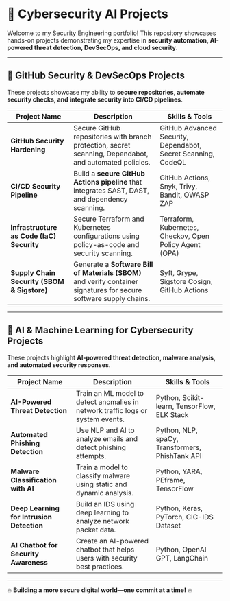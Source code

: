 # 🔐 Cybersecurity AI Projects  

Welcome to my Security Engineering portfolio! This repository showcases hands-on projects demonstrating my expertise in **security automation, AI-powered threat detection, DevSecOps, and cloud security**.  

---

## 📌 GitHub Security & DevSecOps Projects  
These projects showcase my ability to **secure repositories, automate security checks, and integrate security into CI/CD pipelines**.  

| **Project Name** | **Description** | **Skills & Tools** |
|-----------------|----------------|------------------|
| **GitHub Security Hardening** | Secure GitHub repositories with branch protection, secret scanning, Dependabot, and automated policies. | GitHub Advanced Security, Dependabot, Secret Scanning, CodeQL |
| **CI/CD Security Pipeline** | Build a **secure GitHub Actions pipeline** that integrates SAST, DAST, and dependency scanning. | GitHub Actions, Snyk, Trivy, Bandit, OWASP ZAP |
| **Infrastructure as Code (IaC) Security** | Secure Terraform and Kubernetes configurations using policy-as-code and security scanning. | Terraform, Kubernetes, Checkov, Open Policy Agent (OPA) |
| **Supply Chain Security (SBOM & Sigstore)** | Generate a **Software Bill of Materials (SBOM)** and verify container signatures for secure software supply chains. | Syft, Grype, Sigstore Cosign, GitHub Actions |

---

## 🤖 AI & Machine Learning for Cybersecurity Projects  
These projects highlight **AI-powered threat detection, malware analysis, and automated security responses**.  

| **Project Name** | **Description** | **Skills & Tools** |
|-----------------|----------------|------------------|
| **AI-Powered Threat Detection** | Train an ML model to detect anomalies in network traffic logs or system events. | Python, Scikit-learn, TensorFlow, ELK Stack |
| **Automated Phishing Detection** | Use NLP and AI to analyze emails and detect phishing attempts. | Python, NLP, spaCy, Transformers, PhishTank API |
| **Malware Classification with AI** | Train a model to classify malware using static and dynamic analysis. | Python, YARA, PEframe, TensorFlow |
| **Deep Learning for Intrusion Detection** | Build an IDS using deep learning to analyze network packet data. | Python, Keras, PyTorch, CIC-IDS Dataset |
| **AI Chatbot for Security Awareness** | Create an AI-powered chatbot that helps users with security best practices. | Python, OpenAI GPT, LangChain |


---
🔥 **Building a more secure digital world—one commit at a time!** 🔥  

